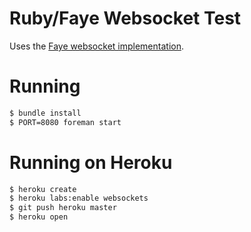 # Ruby/Faye Websocket Test

Uses the [Faye websocket implementation](https://github.com/faye/faye-websocket-ruby).

# Running

``` bash
$ bundle install
$ PORT=8080 foreman start
```

# Running on Heroku

``` bash
$ heroku create
$ heroku labs:enable websockets
$ git push heroku master
$ heroku open
```
